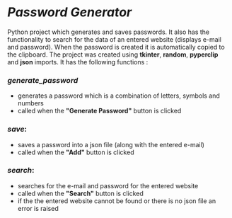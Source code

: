 # *Password Generator*

Python project which generates and saves passwords. It also has the functionality to search for the data of an entered 
website (displays e-mail and password). When the password is created it is automatically copied to the clipboard. 
The project was created using **tkinter**, **random**, **pyperclip** and **json** imports. 
It has the following functions :  
### *generate_password*
- generates a password which is a combination of letters, symbols and numbers
- called when the **"Generate Password"** button is clicked

### *save*:
- saves a password into a json file (along with the entered e-mail)
- called when the **"Add"** button is clicked

### *search*:
- searches for the e-mail and password for the entered website
- called when the **"Search"** button is clicked
- if the the entered website cannot be found or there is no json file an error is raised
